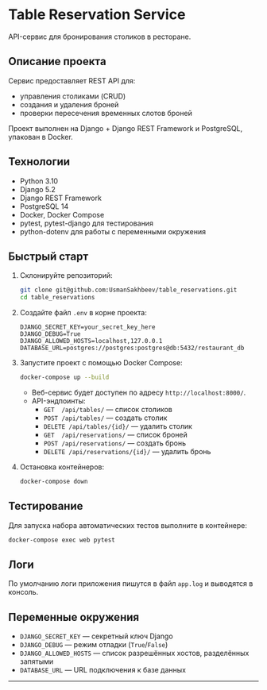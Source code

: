 # Table Reservation Service

API-сервис для бронирования столиков в ресторане.

## Описание проекта
Сервис предоставляет REST API для:
- управления столиками (CRUD)
- создания и удаления броней
- проверки пересечения временных слотов броней

Проект выполнен на Django + Django REST Framework и PostgreSQL, упакован в Docker.

## Технологии
- Python 3.10
- Django 5.2
- Django REST Framework
- PostgreSQL 14
- Docker, Docker Compose
- pytest, pytest-django для тестирования
- python-dotenv для работы с переменными окружения

## Быстрый старт

1. Склонируйте репозиторий:
   ```bash
   git clone git@github.com:UsmanSakhbeev/table_reservations.git
   cd table_reservations
   ```

2. Создайте файл `.env` в корне проекта:
   ```dotenv
   DJANGO_SECRET_KEY=your_secret_key_here
   DJANGO_DEBUG=True
   DJANGO_ALLOWED_HOSTS=localhost,127.0.0.1
   DATABASE_URL=postgres://postgres:postgres@db:5432/restaurant_db
   ```

3. Запустите проект с помощью Docker Compose:
   ```bash
   docker-compose up --build
   ```
   - Веб-сервис будет доступен по адресу `http://localhost:8000/`.
   - API-эндпоинты:
     - `GET  /api/tables/` — список столиков
     - `POST /api/tables/` — создать столик
     - `DELETE /api/tables/{id}/` — удалить столик
     - `GET  /api/reservations/` — список броней
     - `POST /api/reservations/` — создать бронь
     - `DELETE /api/reservations/{id}/` — удалить бронь

4. Остановка контейнеров:
   ```bash
   docker-compose down
   ```

## Тестирование

Для запуска набора автоматических тестов выполните в контейнере:
```bash
docker-compose exec web pytest
```

## Логи

По умолчанию логи приложения пишутся в файл `app.log` и выводятся в консоль.

## Переменные окружения

- `DJANGO_SECRET_KEY` — секретный ключ Django
- `DJANGO_DEBUG` — режим отладки (`True`/`False`)
- `DJANGO_ALLOWED_HOSTS` — список разрешённых хостов, разделённых запятыми
- `DATABASE_URL` — URL подключения к базе данных

---
